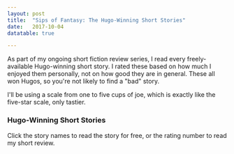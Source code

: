 ```yaml
---
layout: post
title:  "Sips of Fantasy: The Hugo-Winning Short Stories"
date:   2017-10-04
datatable: true

---
```




<p>As part of my ongoing short fiction review series, I read every freely-available Hugo-winning short story. I rated these based on how much I enjoyed them personally, not on how good they are in general. These all won Hugos, so you're not likely to find a "bad" story.
 
I'll be using a scale from one to five cups of joe, which is exactly like the five-star scale, only tastier.</p>

### Hugo-Winning Short Stories

<p> Click the story names to read the story for free, or the rating number to read my short review.</p>

<!-- Place this tag where you want the Awesome Table Widget to render -->
<div data-type="AwesomeTableView" data-viewID="-KvcbSltunC99ppBDvm1"></div>

<!-- Place this tag in your head or just before your close body tag. -->
<script src="https://awesome-table.com/AwesomeTableInclude.js"></script>
